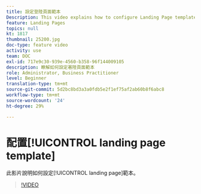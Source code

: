 ```yaml
---
title: 設定登陸頁面範本
Description: This video explains how to configure Landing Page templates in Adobe Campaign Standard.
feature: Landing Pages
topics: null
kt: 1817
thumbnail: 25200.jpg
doc-type: feature video
activity: use
team: DOC
exl-id: 717e9c30-939e-4560-b358-96f144009105
description: 瞭解如何設定著陸頁面範本
role: Administrator, Business Practitioner
level: Beginner
translation-type: tm+mt
source-git-commit: 5d2bc8bd3a3a0fdb5e2f1ef75af2ab60b8f6abc8
workflow-type: tm+mt
source-wordcount: '24'
ht-degree: 29%

---
```


# 配置[!UICONTROL landing page template]

此影片說明如何設定[!UICONTROL landing page]範本。

>[!VIDEO](https://video.tv.adobe.com/v/25200/?quality=12)
